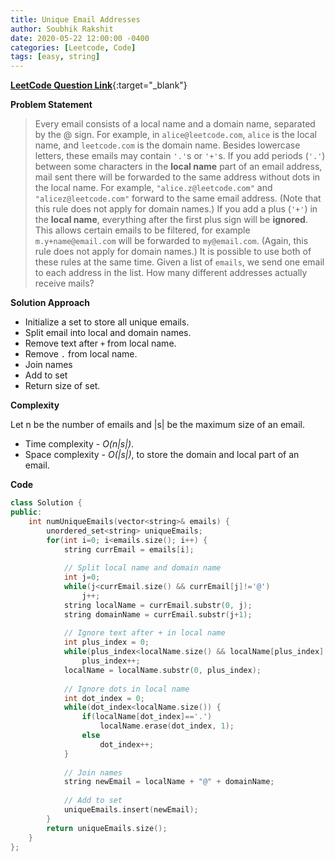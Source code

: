 ```yaml
---
title: Unique Email Addresses
author: Soubhik Rakshit
date: 2020-05-22 12:00:00 -0400
categories: [Leetcode, Code]
tags: [easy, string]
---
```


[**LeetCode Question Link**](https://leetcode.com/problems/last-stone-weight-ii/){:target="_blank"}

**Problem Statement**

> Every email consists of a local name and a domain name, separated by the @ sign.
> For example, in `alice@leetcode.com`, `alice` is the local name, and `leetcode.com` is the domain name.
> Besides lowercase letters, these emails may contain `'.'`s or `'+'`s.
> If you add periods (`'.'`) between some characters in the **local name** part of an email address, mail sent there will be forwarded to the same address without dots in the local name.  For example, `"alice.z@leetcode.com"` and `"alicez@leetcode.com"` forward to the same email address.  (Note that this rule does not apply for domain names.)
> If you add a plus (`'+'`) in the **local name**, everything after the first plus sign will be **ignored**. This allows certain emails to be filtered, for example `m.y+name@email.com` will be forwarded to `my@email.com`.  (Again, this rule does not apply for domain names.)
> It is possible to use both of these rules at the same time.
> Given a list of `emails`, we send one email to each address in the list.  How many different addresses actually receive mails? 

**Solution Approach**

* Initialize a set to store all unique emails.
* Split email into local and domain names.
* Remove text after `+` from local name.
* Remove `.` from local name.
* Join names
* Add to set
* Return size of set.

**Complexity**

Let n be the number of emails and \|s\| be the maximum size of an email.
* Time complexity - _O(n\|s\|)_. 
* Space complexity - _O(\|s\|)_, to store the domain and local part of an email.

**Code**

```c++
class Solution {
public:
    int numUniqueEmails(vector<string>& emails) {
        unordered_set<string> uniqueEmails;
        for(int i=0; i<emails.size(); i++) {
            string currEmail = emails[i];
            
            // Split local name and domain name
            int j=0;
            while(j<currEmail.size() && currEmail[j]!='@')
                j++;
            string localName = currEmail.substr(0, j);
            string domainName = currEmail.substr(j+1);
            
            // Ignore text after + in local name
            int plus_index = 0;
            while(plus_index<localName.size() && localName[plus_index]!='+')
                plus_index++;
            localName = localName.substr(0, plus_index);
            
            // Ignore dots in local name
            int dot_index = 0;
            while(dot_index<localName.size()) {
                if(localName[dot_index]=='.')
                    localName.erase(dot_index, 1);
                else
                    dot_index++;
            } 
            
            // Join names
            string newEmail = localName + "@" + domainName;
            
            // Add to set
            uniqueEmails.insert(newEmail);
        }
        return uniqueEmails.size();
    }
};
```